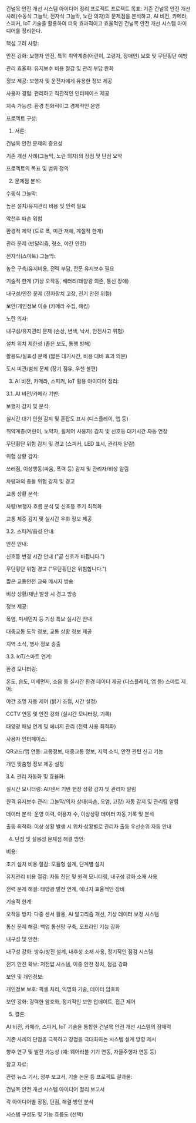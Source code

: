 건널목 안전 개선 시스템 아이디어 정리 프로젝트
프로젝트 목표: 기존 건널목 안전 개선 사례(수동식 그늘막, 전자식 그늘막, 노란 의자)의 문제점을 분석하고, AI 비전, 카메라, 스피커, IoT 기술을 활용하여 더욱 효과적이고 효율적인 건널목 안전 개선 시스템 아이디어를 정리한다.

핵심 고려 사항:

안전 강화: 보행자 안전, 특히 취약계층(어린이, 고령자, 장애인) 보호 및 무단횡단 예방

관리 효율화: 유지보수 비용 절감 및 관리 부담 완화

정보 제공: 보행자 및 운전자에게 유용한 정보 제공

사용자 경험: 편리하고 직관적인 인터페이스 제공

지속 가능성: 환경 친화적이고 경제적인 운영

프로젝트 구성:

1. 서론:

건널목 안전 문제의 중요성

기존 개선 사례(그늘막, 노란 의자)의 장점 및 단점 요약

프로젝트의 목표 및 범위 정의

2. 문제점 분석:

수동식 그늘막:

높은 설치/유지관리 비용 및 인력 필요

악천후 파손 위험

환경적 제약 (도로 폭, 미관 저해, 계절적 한계)

관리 문제 (반달리즘, 청소, 야간 안전)

전자식(스마트) 그늘막:

높은 구축/유지비용, 전력 부담, 전문 유지보수 필요

기술적 한계 (기상 오작동, 배터리/태양광 의존, 통신 장애)

내구성/안전 문제 (전자장치 고장, 전기 안전 위험)

보안/개인정보 이슈 (카메라 수집, 해킹)

노란 의자:

내구성/유지관리 문제 (손상, 변색, 낙서, 안전사고 위험)

설치 위치 제한성 (좁은 보도, 통행 방해)

활용도/실효성 문제 (짧은 대기시간, 비용 대비 효과 의문)

도시 미관/범죄 문제 (장기 점유, 우천 불편)

3. AI 비전, 카메라, 스피커, IoT 활용 아이디어 정리:

3.1. AI 비전/카메라 기반:

보행자 감지 및 분석:

실시간 대기 인원 감지 및 혼잡도 표시 (디스플레이, 앱 등)

취약계층(어린이, 노약자, 휠체어 사용자) 감지 및 신호등 대기시간 자동 연장

무단횡단 위험 감지 및 경고 (스피커, LED 표시, 관리자 알림)

위험 상황 감지:

쓰러짐, 이상행동(싸움, 폭력 등) 감지 및 관리자/비상 알림

차량과의 충돌 위험 감지 및 경고

교통 상황 분석:

차량/보행자 흐름 분석 및 신호등 주기 최적화

교통 체증 감지 및 실시간 우회 정보 제공

3.2. 스피커/음성 안내:

안전 안내:

신호등 변경 시간 안내 ("곧 신호가 바뀝니다.")

무단횡단 위험 경고 ("무단횡단은 위험합니다.")

짧은 교통안전 교육 메시지 방송

비상 상황/재난 발생 시 경고 방송

정보 제공:

폭염, 미세먼지 등 기상 특보 실시간 안내

대중교통 도착 정보, 교통 상황 정보 제공

지역 소식, 행사 정보 송출

3.3. IoT/스마트 연계:

환경 모니터링:

온도, 습도, 미세먼지, 소음 등 실시간 환경 데이터 제공 (디스플레이, 앱 등)
스마트 제어:

야간 조명 자동 제어 (밝기 조절, 시간 설정)

CCTV 연동 및 안전 강화 (실시간 모니터링, 기록)

태양광 패널 연계 및 에너지 관리 (전력 사용 최적화)

사용자 인터페이스:

QR코드/앱 연동: 교통정보, 대중교통 정보, 지역 소식, 안전 관련 신고 기능

개인 맞춤형 정보 제공 설정

3.4. 관리 자동화 및 효율화:

실시간 모니터링: AI/센서 기반 현장 상황 감지 및 관리자 알림

원격 유지보수 관리: 그늘막/의자 상태(파손, 오염, 고장) 자동 감지 및 관리팀 알림

데이터 분석: 운영 이력, 이용자 수, 이상상황 데이터 자동 기록 및 분석

출동 최적화: 이상 상황 발생 시 위치·상황별로 관리자 출동 우선순위 자동 안내

4. 단점 및 실용성 문제점 해결 방안:

비용:

초기 설치 비용 절감: 모듈형 설계, 단계별 설치

유지관리 비용 절감: 자동 진단 및 원격 모니터링, 내구성 강화 소재 사용

전력 문제 해결: 태양광 발전 연계, 에너지 효율적인 장비

기술적 한계:

오작동 방지: 다중 센서 활용, AI 알고리즘 개선, 기상 데이터 보정 시스템

통신 문제 해결: 백업 통신망 구축, 오프라인 기능 강화

내구성 및 안전:

내구성 강화: 방수/방진 설계, 내후성 소재 사용, 정기적인 점검 시스템

전기 안전 확보: 저전압 시스템, 이중 안전 장치, 점검 강화

보안 및 개인정보:

개인정보 보호: 픽셀 처리, 익명화 기술, 데이터 암호화

보안 강화: 강력한 암호화, 정기적인 보안 업데이트, 접근 제어

5. 결론:

AI 비전, 카메라, 스피커, IoT 기술을 통합한 건널목 안전 개선 시스템의 잠재력

기존 사례의 단점을 극복하고 장점을 극대화하는 시스템 설계 방향 제시

향후 연구 및 발전 가능성 (예: 웨어러블 기기 연동, 자율주행차 연동 등)

참고 자료:

관련 뉴스 기사, 정부 보고서, 기술 논문 등
프로젝트 결과물:

건널목 안전 개선 시스템 아이디어 정리 보고서

각 아이디어별 장점, 단점, 해결 방안 분석

시스템 구성도 및 기능 흐름도 (선택)
